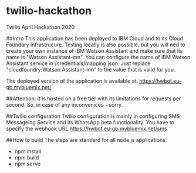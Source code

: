 # twilio-hackathon
Twilio April Hackathon 2020

##Intro
This application has been deployed to IBM Cloud  and to its Cloud Foundary infrastrucure. Testing locally is also possible, but you will ned to create your own instance of IBM Watson Assistant and make sure that its name is "Watson Assistant-mn".
You can configure the name of IBM Watson Assistant service in /credentials/mapping.json. Just replace "cloudfoundry:Watson Assistant-mn" to the value that is valid for you.

The deployed version of the application is available at:
https://hwbot.eu-gb.mybluemix.net/

##Attention: it is hosted on a free tier with its limitations for requests per second. So, in case of any inconvenices - sorry.

##Twilio configuration
Twilio configuration is mainly in configuring SMS Messageing Service and its WhatsApp beta functionality.
You have to specify the webhook URL 
https://hwbot.eu-gb.mybluemix.net/sms


##How to build
The steps are standard for all node.js applications:
- npm install
- npm build
- npm serve

